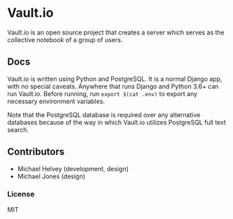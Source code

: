 # Vault.io

Vault.io is an open source project that creates a server which serves as the collective notebook of a group of users.

## Docs

Vault.io is written using Python and PostgreSQL.  It is a normal Django app, with no special caveats.  Anywhere that runs Django and Python 3.6+ can run Vault.io.  Before running, run `export $(cat .env)` to export any necessary environment variables.

Note that the PostgreSQL database is required over any alternative databases because of the way in which Vault.io utilizes PostgreSQL full text search.

## Contributors

* Michael Helvey (development, design)
* Michael Jones (design)

### License

MIT